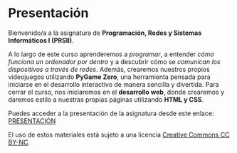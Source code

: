 # Presentación

Bienvenido/a a la asignatura de **Programación, Redes y Sistemas Informáticos I (PRSII)**. 

A lo largo de este curso aprenderemos a *programar*, a entender *cómo funciona un ordenador por dentro* y a descubrir cómo se *comunican los dispositivos a través de redes*. Además, crearemos nuestros propios videojuegos utilizando **PyGame Zero**, una herramienta pensada para iniciarse en el desarrollo interactivo de manera sencilla y divertida. Para cerrar el curso, nos iniciaremos en el **desarrollo web**, donde crearemos y daremos estilo a nuestras propias páginas utilizando **HTML y CSS**.

Puedes acceder a la presentación de la asignatura desde este enlace: [PRESENTACIÓN](https://gvaedu-my.sharepoint.com/:b:/r/personal/mc_callebellido_edu_gva_es/Documents/1BACH/presentacion_1bach.pdf?csf=1&web=1&e=1Vip6A)

El uso de estos materiales está sujeto a una licencia [Creative Commons CC BY-NC](https://creativecommons.org/licenses/by-nc/4.0/).